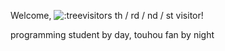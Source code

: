Welcome, ![:treevisitors](https://count.getloli.com/@treevisitors?name=treevisitors&theme=booru-touhoulat&padding=7&offset=0&align=top&scale=1&pixelated=1&darkmode=auto) th 
/ rd / nd / st visitor!

programming student by day, touhou fan by night
<!--
**Tulugaak/Tulugaak** is a ✨ _special_ ✨ repository because its `README.md` (this file) appears on your GitHub profile.

Here are some ideas to get you started:

- 🔭 I’m currently working on ...
- 🌱 I’m currently learning ...
- 👯 I’m looking to collaborate on ...
- 🤔 I’m looking for help with ...
- 💬 Ask me about ...
- 📫 How to reach me: ...
- 😄 Pronouns: ...
- ⚡ Fun fact: ...
-->

